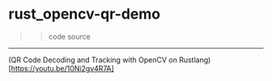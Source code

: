 # rust_opencv-qr-demo

> > code source

<hr>

(QR Code Decoding and Tracking with OpenCV on Rustlang)[https://youtu.be/10Ni2gv4R7A]
